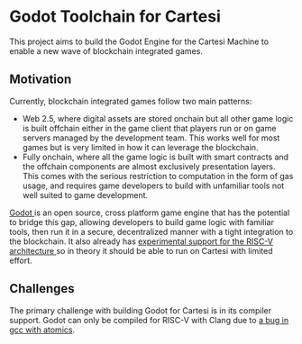 # Godot Toolchain for Cartesi

This project aims to build the Godot Engine for the Cartesi Machine to enable a new wave of blockchain integrated games.

## Motivation

Currently, blockchain integrated games follow two main patterns:

 - Web 2.5, where digital assets are stored onchain but all other game logic is built offchain either in the game client that players run or on game servers managed by the development team. This works well for most games but is very limited in how it can leverage the blockchain.
 - Fully onchain, where all the game logic is built with smart contracts and the offchain components are almost exclusively presentation layers. This comes with the serious restriction to computation in the form of gas usage, and requires game developers to build with unfamiliar tools not well suited to game development.


[ Godot ]( https://github.com/godotengine/godot ) is an open source, cross platform game engine that has the potential to bridge this gap, allowing developers to build game logic with familiar tools, then run it in a secure, decentralized manner with a tight integration to the blockchain. It also already has [ experimental support for the RISC-V architecture ]( https://github.com/godotengine/godot-proposals/issues/3374 ) so in theory it should be able to run on Cartesi with limited effort.

## Challenges

The primary challenge with building Godot for Cartesi is in its compiler support. Godot can only be compiled for RISC-V with Clang due to [a bug in gcc with atomics](https://github.com/riscv-collab/riscv-gcc/issues/15). 